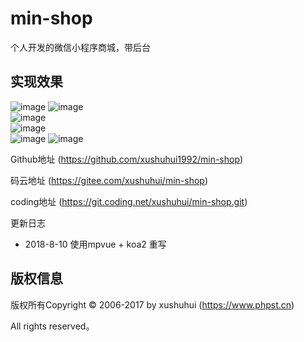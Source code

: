 # min-shop
个人开发的微信小程序商城，带后台

## 实现效果
![image](./image/1.jpg) 
![image](./image/2.jpg)  
![image](./image/3.jpg)  
![image](./image/4.jpg)  
![image](./image/5.jpg) 
![image](./image/6.jpg)  


Github地址 (https://github.com/xushuhui1992/min-shop)

码云地址 (https://gitee.com/xushuhui/min-shop)

coding地址 (https://git.coding.net/xushuhui/min-shop.git)

更新日志
- 2018-8-10 使用mpvue + koa2 重写

## 版权信息

版权所有Copyright © 2006-2017 by xushuhui  (https://www.phpst.cn)

All rights reserved。

